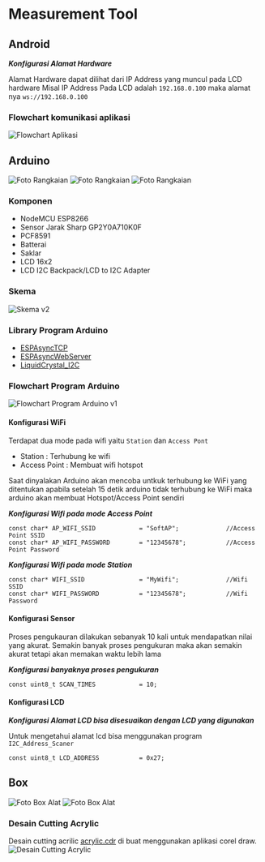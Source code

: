 # Measurement Tool
## Android

***Konfigurasi Alamat Hardware***

Alamat Hardware dapat dilihat dari IP Address yang muncul pada LCD hardware 
Misal IP Address Pada LCD adalah `192.168.0.100` maka alamat nya `ws://192.168.0.100`

### Flowchart komunikasi aplikasi
![Flowchart Aplikasi](Assets/flowchart-aplikasi.png)


## Arduino

![Foto Rangkaian](assets/foto-alat-1.jpg)
![Foto Rangkaian](assets/foto-rangkaian-1.jpg)
![Foto Rangkaian](assets/foto-rangkaian-2.jpg)


### Komponen
 - NodeMCU ESP8266
 - Sensor Jarak Sharp GP2Y0A710K0F 
 - PCF8591
 - Batterai
 - Saklar
 - LCD 16x2
 - LCD I2C Backpack/LCD to I2C Adapter

### Skema
![Skema v2](Assets/skema_v3.png)


### Library Program Arduino
 - [ESPAsyncTCP](https://github.com/me-no-dev/ESPAsyncTCP)
 - [ESPAsyncWebServer](https://github.com/me-no-dev/ESPAsyncWebServer)
 - [LiquidCrystal_I2C](https://github.com/johnrickman/LiquidCrystal_I2C)


### Flowchart Program Arduino
![Flowchart Program Arduino v1](Assets/flowchart-arduino.png)



#### Konfigurasi WiFi
Terdapat dua mode pada wifi yaitu `Station` dan `Access Pont`

- Station 		: Terhubung ke wifi 
- Access Point 	: Membuat wifi hotspot

Saat dinyalakan Arduino akan mencoba untkuk terhubung ke WiFi yang ditentukan apabila setelah 15 detik arduino tidak terhubung ke WiFi maka arduino akan membuat Hotspot/Access Point sendiri 


***Konfigurasi Wifi pada mode Access Point***
```
const char* AP_WIFI_SSID            = "SoftAP";             //Access Point SSID
const char* AP_WIFI_PASSWORD        = "12345678";           //Access Point Password
```

***Konfigurasi Wifi pada mode Station***
```
const char* WIFI_SSID               = "MyWifi";				//Wifi SSID
const char* WIFI_PASSWORD           = "12345678";			//Wifi Password
```


#### Konfigurasi Sensor

Proses pengukauran dilakukan sebanyak 10 kali untuk mendapatkan nilai yang akurat. Semakin banyak proses pengukuran maka akan semakin akurat tetapi akan memakan waktu lebih lama

***Konfigurasi banyaknya proses pengukuran***
```
const uint8_t SCAN_TIMES            = 10;
```


#### Konfigurasi LCD
***Konfigurasi Alamat LCD bisa disesuaikan dengan LCD yang digunakan***

Untuk mengetahui alamat lcd bisa menggunakan program `I2C_Address_Scaner`
```
const uint8_t LCD_ADDRESS           = 0x27;
```

## Box

![Foto Box Alat](assets/foto-box-1.jpg)
![Foto Box Alat](assets/foto-box-2.jpg)

### Desain Cutting Acrylic
Desain cutting acrilic [acrylic.cdr](https://github.com/nazililham11/measurement_tool/raw/master/Assets/acrylic.cdr) di buat menggunakan aplikasi corel draw. \
![Desain Cutting Acrylic](assets/desain_cutting_acrylic.png)
